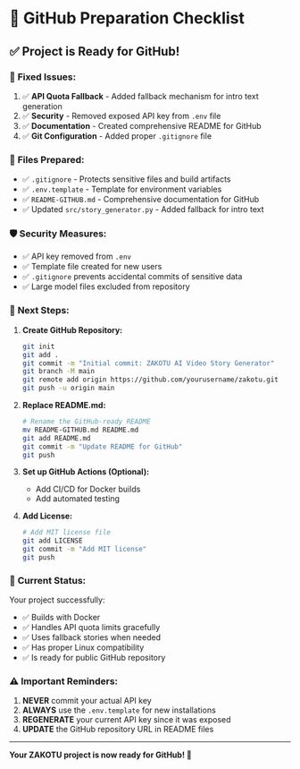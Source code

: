 # 🚀 GitHub Preparation Checklist

## ✅ **Project is Ready for GitHub!**

### 🔧 **Fixed Issues:**
1. ✅ **API Quota Fallback** - Added fallback mechanism for intro text generation
2. ✅ **Security** - Removed exposed API key from `.env` file  
3. ✅ **Documentation** - Created comprehensive README for GitHub
4. ✅ **Git Configuration** - Added proper `.gitignore` file

### 📁 **Files Prepared:**
- ✅ `.gitignore` - Protects sensitive files and build artifacts
- ✅ `.env.template` - Template for environment variables
- ✅ `README-GITHUB.md` - Comprehensive documentation for GitHub
- ✅ Updated `src/story_generator.py` - Added fallback for intro text

### 🛡️ **Security Measures:**
- ✅ API key removed from `.env` 
- ✅ Template file created for new users
- ✅ `.gitignore` prevents accidental commits of sensitive data
- ✅ Large model files excluded from repository

### 🔄 **Next Steps:**

1. **Create GitHub Repository:**
   ```bash
   git init
   git add .
   git commit -m "Initial commit: ZAKOTU AI Video Story Generator"
   git branch -M main
   git remote add origin https://github.com/yourusername/zakotu.git
   git push -u origin main
   ```

2. **Replace README.md:**
   ```bash
   # Rename the GitHub-ready README
   mv README-GITHUB.md README.md
   git add README.md
   git commit -m "Update README for GitHub"
   git push
   ```

3. **Set up GitHub Actions (Optional):**
   - Add CI/CD for Docker builds
   - Add automated testing

4. **Add License:**
   ```bash
   # Add MIT license file
   git add LICENSE
   git commit -m "Add MIT license"
   git push
   ```

### 🎯 **Current Status:**
Your project successfully:
- ✅ Builds with Docker
- ✅ Handles API quota limits gracefully
- ✅ Uses fallback stories when needed
- ✅ Has proper Linux compatibility
- ✅ Is ready for public GitHub repository

### ⚠️ **Important Reminders:**
1. **NEVER** commit your actual API key
2. **ALWAYS** use the `.env.template` for new installations
3. **REGENERATE** your current API key since it was exposed
4. **UPDATE** the GitHub repository URL in README files

---
**Your ZAKOTU project is now ready for GitHub! 🎉**
